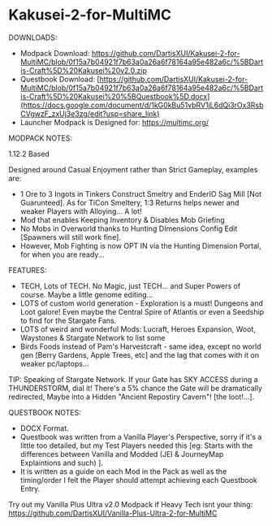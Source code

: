 ﻿# Kakusei-2-for-MultiMC

DOWNLOADS:

- Modpack Download: https://github.com/DartisXUI/Kakusei-2-for-MultiMC/blob/0f15a7b04921f7b63a0a26a6f78164a95e482a6c/%5BDartis-Craft%5D%20Kakusei%20v2.0.zip
- Questbook Download: [https://github.com/DartisXUI/Kakusei-2-for-MultiMC/blob/0f15a7b04921f7b63a0a26a6f78164a95e482a6c/%5BDartis-Craft%5D%20Kakusei%20%5BQuestbook%5D.docx](https://docs.google.com/document/d/1kG0kBu51vbRV1jL6dQi3rOx3RsbCVgwzF_zxUj3e3zg/edit?usp=share_link)
- Launcher Modpack is Designed for: https://multimc.org/

MODPACK NOTES:

1.12.2 Based

Designed around Casual Enjoyment rather than Strict Gameplay, examples are:
- 1 Ore to 3 Ingots in Tinkers Construct Smeltry and EnderIO Sag Mill [Not Guarunteed]. As for TiCon Smeltery, 1:3 Returns helps newer and weaker Players with Alloying... A lot!
- Mod that enables Keeping Inventory & Disables Mob Griefing
- No Mobs in Overworld thanks to Hunting DImensions Config Edit [Spawners will still work fine].
- However, Mob Fighting is now OPT IN via the Hunting Dimension Portal, for when you are ready...

FEATURES:

- TECH, Lots of TECH. No Magic, just TECH... and Super Powers of course. Maybe a little genome editing...
- LOTS of custom world generation - Exploration is a must! Dungeons and Loot galore! Even maybe the Central Spire of Atlantis or even a Seedship to find for the Stargate Fans.
- LOTS of weird and wonderful Mods: Lucraft, Heroes Expansion, Woot, Waystones & Stargate Network to list some
- Birds Foods instead of Pam's Harvestcraft - same idea, except no world gen [Berry Gardens, Apple Trees, etc] and the lag that comes with it on weaker pc/laptops...

TIP: Speaking of Stargate Network. If your Gate has SKY ACCESS during a THUNDERSTORM, dial it! There's a 5% chance the Gate will be dramatically redirected, Maybe into a Hidden "Ancient Repostiry Cavern"! [the loot!...].

QUESTBOOK NOTES:

- DOCX Format.
- Questbook was written from a Vanilla Player's Perspective, sorry if it's a little too detailed, but my Test Players needed this [eg: Starts with the differences between Vanilla and Modded (JEI & JourneyMap Explaintions and such) ].
- It is written as a guide on each Mod in the Pack as well as the timing/order I felt the Player should attempt achieving each Questbook Entry.

Try out my Vanilla Plus Ultra v2.0 Modpack if Heavy Tech isnt your thing: https://github.com/DartisXUI/Vanilla-Plus-Ultra-2-for-MultiMC

